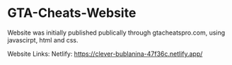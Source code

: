 # GTA-Cheats-Website
Website was initially published publically through gtacheatspro.com, using javascirpt, html and css.

Website Links: 
Netlify: https://clever-bublanina-47f36c.netlify.app/
